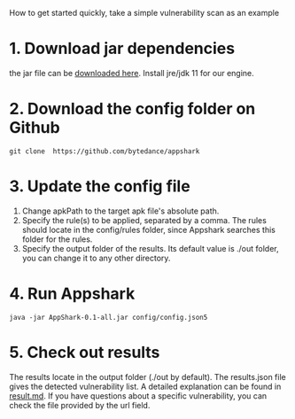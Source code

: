 How to get started quickly, take a simple vulnerability scan as an example

# 1. Download jar dependencies

the jar file  can be [downloaded here](https://github.com/bytedance/appshark/releases/download/0.1/AppShark-0.1-all.jar). Install jre/jdk 11 for our engine.

# 2. Download the config folder on Github

```shell
git clone  https://github.com/bytedance/appshark
```

# 3. Update the config file

1. Change apkPath to the target apk file's absolute path.
2. Specify the rule(s) to be applied, separated by a comma. The rules should locate in the config/rules folder, since Appshark searches this folder for the rules.
3. Specify the output folder of the results. Its default value is ./out folder, you can change it to any other directory.

# 4. Run Appshark

```shell
java -jar AppShark-0.1-all.jar config/config.json5
```

# 5. Check out results
The results locate in the output folder (./out by default). The results.json file gives the detected vulnerability list. A detailed explanation can be found in [result.md](result.md).
If you have questions about a specific vulnerability, you can check the file provided by the url field.